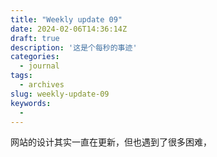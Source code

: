 ```yaml
---
title: "Weekly update 09"
date: 2024-02-06T14:36:14Z
draft: true
description: '这是个每秒的事迹'
categories:
  - journal
tags:
  - archives
slug: weekly-update-09
keywords:
  - 
---
```

网站的设计其实一直在更新，但也遇到了很多困难，